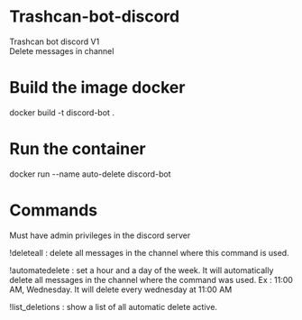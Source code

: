 # Trashcan-bot-discord
Trashcan bot discord V1  
Delete messages in channel  

# Build the image docker
docker build -t discord-bot .  

# Run the container
docker run --name auto-delete discord-bot  

# Commands
Must have admin privileges in the discord server  

!deleteall : delete all messages in the channel where this command is used.  

!automatedelete : set a hour and a day of the week. It will automatically delete all messages in the channel where the command was used. Ex : 11:00 AM, Wednesday. It will delete every wednesday at 11:00 AM  

!list_deletions : show a list of all automatic delete active.  

